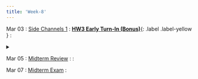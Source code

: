 ```yaml
---
title: 'Week-8' 
---
```


Mar 03
: [Side Channels 1]()
  : [**HW3 Early Turn-In (Bonus)**](https://purdue.brightspace.com/d2l/le/content/1216789/viewContent/18895540/View){: .label .label-yellow }
  : <details title="recommended readings" class="my"><summary><i class="icon fas fa-book-reader "></i></summary><span class="fs-2" markdown=1>Read:[Spectre Attacks: Exploiting Speculative Execution](https://spectreattack.com/spectre.pdf) by Paul Kocher et al.</span></details>

Mar 05
: [Midterm Review]()
  : 
  : [](#)

Mar 07
: [Midterm Exam]()
  : 
